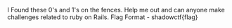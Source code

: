 I Found these 0's and 1's on the fences. Help me out and can anyone make challenges related to ruby on Rails.
Flag Format - shadowctf{flag}